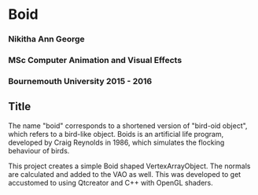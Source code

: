 # Boid

### Nikitha Ann George

### MSc Computer Animation and Visual Effects

### Bournemouth University 2015 - 2016

## Title
The name "boid" corresponds to a shortened version of "bird-oid object", which refers to a bird-like object. Boids is an artificial life program, developed by Craig Reynolds in 1986, which simulates the flocking behaviour of birds.

This project creates a simple Boid shaped VertexArrayObject. The normals are calculated and added to the VAO as well. This was developed to get accustomed to using Qtcreator and C++ with OpenGL shaders.
